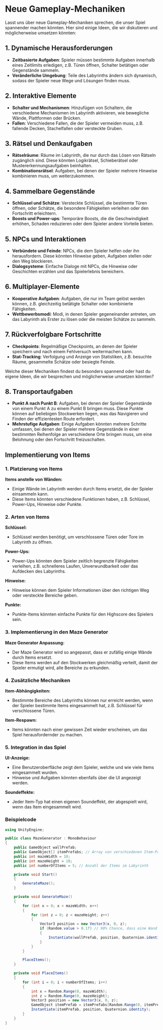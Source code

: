 # Neue Gameplay-Mechaniken

Lasst uns über neue Gameplay-Mechaniken sprechen, die unser Spiel spannender machen könnten. Hier sind einige Ideen, die wir diskutieren und möglicherweise umsetzen könnten:

## 1. Dynamische Herausforderungen
- **Zeitbasierte Aufgaben**: Spieler müssen bestimmte Aufgaben innerhalb eines Zeitlimits erledigen, z.B. Türen öffnen, Schalter betätigen oder Gegenstände sammeln.
- **Veränderliche Umgebung**: Teile des Labyrinths ändern sich dynamisch, sodass der Spieler neue Wege und Lösungen finden muss.

## 2. Interaktive Elemente
- **Schalter und Mechanismen**: Hinzufügen von Schaltern, die verschiedene Mechanismen im Labyrinth aktivieren, wie bewegliche Wände, Plattformen oder Brücken.
- **Fallen**: Verschiedene Fallen, die der Spieler vermeiden muss, z.B. fallende Decken, Stachelfallen oder versteckte Gruben.

## 3. Rätsel und Denkaufgaben
- **Rätselräume**: Räume im Labyrinth, die nur durch das Lösen von Rätseln zugänglich sind. Diese könnten Logikrätsel, Schieberätsel oder Mustererkennungsaufgaben beinhalten.
- **Kombinationsrätsel**: Aufgaben, bei denen der Spieler mehrere Hinweise kombinieren muss, um weiterzukommen.

## 4. Sammelbare Gegenstände
- **Schlüssel und Schätze**: Versteckte Schlüssel, die bestimmte Türen öffnen, oder Schätze, die besondere Fähigkeiten verleihen oder den Fortschritt erleichtern.
- **Boosts und Power-ups**: Temporäre Boosts, die die Geschwindigkeit erhöhen, Schaden reduzieren oder dem Spieler andere Vorteile bieten.

## 5. NPCs und Interaktionen
- **Verbündete und Feinde**: NPCs, die dem Spieler helfen oder ihn herausfordern. Diese könnten Hinweise geben, Aufgaben stellen oder den Weg blockieren.
- **Dialogsysteme**: Einfache Dialoge mit NPCs, die Hinweise oder Geschichten erzählen und das Spielerlebnis bereichern.

## 6. Multiplayer-Elemente
- **Kooperative Aufgaben**: Aufgaben, die nur im Team gelöst werden können, z.B. gleichzeitig betätigte Schalter oder kombinierte Fähigkeiten.
- **Wettbewerbsmodi**: Modi, in denen Spieler gegeneinander antreten, um das Labyrinth als Erster zu lösen oder die meisten Schätze zu sammeln.

## 7. Rückverfolgbare Fortschritte
- **Checkpoints**: Regelmäßige Checkpoints, an denen der Spieler speichern und nach einem Fehlversuch weitermachen kann.
- **Stat-Tracking**: Verfolgung und Anzeige von Statistiken, z.B. besuchte Räume, gesammelte Schätze oder besiegte Feinde.

Welche dieser Mechaniken findest du besonders spannend oder hast du eigene Ideen, die wir besprechen und möglicherweise umsetzen könnten?

## 8. Transportaufgaben
- **Punkt A nach Punkt B**: Aufgaben, bei denen der Spieler Gegenstände von einem Punkt A zu einem Punkt B bringen muss. Diese Punkte können auf beliebigen Stockwerken liegen, was das Navigieren und Finden der effizientesten Route erfordert.
- **Mehrstufige Aufgaben**: Einige Aufgaben könnten mehrere Schritte umfassen, bei denen der Spieler mehrere Gegenstände in einer bestimmten Reihenfolge an verschiedene Orte bringen muss, um eine Belohnung oder den Fortschritt freizuschalten.

## Implementierung von Items

### 1. Platzierung von Items

**Items anstelle von Wänden:**
- Einige Wände im Labyrinth werden durch Items ersetzt, die der Spieler einsammeln kann.
- Diese Items könnten verschiedene Funktionen haben, z.B. Schlüssel, Power-Ups, Hinweise oder Punkte.

### 2. Arten von Items

**Schlüssel:**
- Schlüssel werden benötigt, um verschlossene Türen oder Tore im Labyrinth zu öffnen.

**Power-Ups:**
- Power-Ups könnten dem Spieler zeitlich begrenzte Fähigkeiten verleihen, z.B. schnelleres Laufen, Unverwundbarkeit oder das Aufdecken des Labyrinths.

**Hinweise:**
- Hinweise können dem Spieler Informationen über den richtigen Weg oder versteckte Bereiche geben.

**Punkte:**
- Punkte-Items könnten einfache Punkte für den Highscore des Spielers sein.

### 3. Implementierung in den Maze Generator

**Maze Generator Anpassung:**
- Der Maze Generator wird so angepasst, dass er zufällig einige Wände durch Items ersetzt.
- Diese Items werden auf den Stockwerken gleichmäßig verteilt, damit der Spieler ermutigt wird, alle Bereiche zu erkunden.

### 4. Zusätzliche Mechaniken

**Item-Abhängigkeiten:**
- Bestimmte Bereiche des Labyrinths können nur erreicht werden, wenn der Spieler bestimmte Items eingesammelt hat, z.B. Schlüssel für verschlossene Türen.

**Item-Respawn:**
- Items könnten nach einer gewissen Zeit wieder erscheinen, um das Spiel herausfordernder zu machen.

### 5. Integration in das Spiel

**UI-Anzeige:**
- Eine Benutzeroberfläche zeigt dem Spieler, welche und wie viele Items eingesammelt wurden.
- Hinweise und Aufgaben könnten ebenfalls über die UI angezeigt werden.

**Soundeffekte:**
- Jeder Item-Typ hat einen eigenen Soundeffekt, der abgespielt wird, wenn das Item eingesammelt wird.

### Beispielcode

```csharp
using UnityEngine;

public class MazeGenerator : MonoBehaviour
{
    public GameObject wallPrefab;
    public GameObject[] itemPrefabs; // Array von verschiedenen Item-Prefabs
    public int mazeWidth = 10;
    public int mazeHeight = 10;
    public int numberOfItems = 5; // Anzahl der Items im Labyrinth

    private void Start()
    {
        GenerateMaze();
    }

    private void GenerateMaze()
    {
        for (int x = 0; x < mazeWidth; x++)
        {
            for (int z = 0; z < mazeHeight; z++)
            {
                Vector3 position = new Vector3(x, 0, z);
                if (Random.value > 0.1f) // 90% Chance, dass eine Wand platziert wird
                {
                    Instantiate(wallPrefab, position, Quaternion.identity);
                }
            }
        }

        PlaceItems();
    }

    private void PlaceItems()
    {
        for (int i = 0; i < numberOfItems; i++)
        {
            int x = Random.Range(0, mazeWidth);
            int z = Random.Range(0, mazeHeight);
            Vector3 position = new Vector3(x, 0, z);
            GameObject itemPrefab = itemPrefabs[Random.Range(0, itemPrefabs.Length)];
            Instantiate(itemPrefab, position, Quaternion.identity);
        }
    }
}
